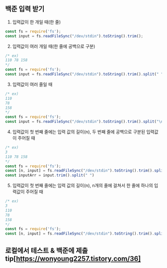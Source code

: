 ## 백준 입력 받기

1. 입력값이 한 개일 때(한 줄)
```javascript
const fs = require('fs');
const input = fs.readFileSync("/dev/stdin").toString().trim();
```

2. 입력값이 여러 개일 때(한 줄에 공백으로 구분)
```javascript
/* ex)
110 78 158
*/
const fs = require('fs');
const input = fs.readFileSync("/dev/stdin").toString().trim().split(" ");
```

3. 입력값이 여러 줄일 때
```javascript
/* ex)
110
78
158
*/
const fs = require('fs');
const input = fs.readFileSync("/dev/stdin").toString().trim().split("\n");
```

4. 입력값이 첫 번째 줄에는 입력 값의 길이(n), 두 번째 줄에 공백으로 구분된 입력값이 주어질 때
```javascript
/* ex)
3
110 78 158
*/
const fs = require('fs');
const [n, input] = fs.readFileSync("/dev/stdin").toString().trim().split("\n");
const inputArr = input.trim().split(" ")
```

5. 입력값이 첫 번째 줄에는 입력 값의 길이(n), n개의 줄에 걸쳐서 한 줄에 하나의 입력값이 주어질 때
```javascript
/* ex)
3
110
78
158
*/
const fs = require('fs');
const [n, input] = fs.readFileSync("/dev/stdin").toString().trim().split("\n");
```

## 로컬에서 테스트 & 백준에 제출 tip[https://wonyoung2257.tistory.com/36]
